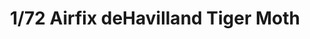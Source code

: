---
layout: product
title: "1/72 Airfix deHavilland Tiger Moth"
price: "1800" 
desc: "Maketa"
img_path: "/assets/img/A02106.webp"
brand: "N/A"
available: false
special_offer: false
new: false
soon: false
cat: "010000"
subcat: "011000"
subsubcat: "0N/A"
sifra: "A02106"
popular: false
spec: false
---